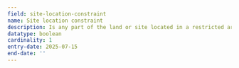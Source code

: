 ```yaml
---
field: site-location-constraint
name: Site location constraint
description: Is any part of the land or site located in a restricted area? If True, application cannot proceed.
datatype: boolean
cardinality: 1
entry-date: 2025-07-15
end-date: ''
---
```

